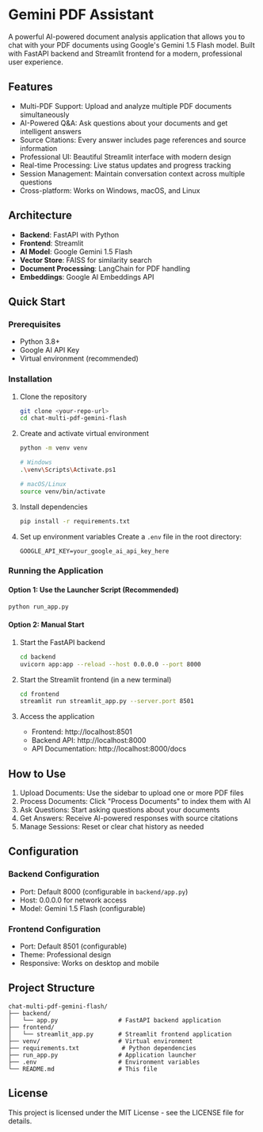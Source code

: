 # Gemini PDF Assistant

A powerful AI-powered document analysis application that allows you to chat with your PDF documents using Google's Gemini 1.5 Flash model. Built with FastAPI backend and Streamlit frontend for a modern, professional user experience.

## Features

- Multi-PDF Support: Upload and analyze multiple PDF documents simultaneously
- AI-Powered Q&A: Ask questions about your documents and get intelligent answers
- Source Citations: Every answer includes page references and source information
- Professional UI: Beautiful Streamlit interface with modern design
- Real-time Processing: Live status updates and progress tracking
- Session Management: Maintain conversation context across multiple questions
- Cross-platform: Works on Windows, macOS, and Linux

## Architecture

- **Backend**: FastAPI with Python
- **Frontend**: Streamlit
- **AI Model**: Google Gemini 1.5 Flash
- **Vector Store**: FAISS for similarity search
- **Document Processing**: LangChain for PDF handling
- **Embeddings**: Google AI Embeddings API

## Quick Start

### Prerequisites

- Python 3.8+
- Google AI API Key
- Virtual environment (recommended)

### Installation

1. Clone the repository
   ```bash
   git clone <your-repo-url>
   cd chat-multi-pdf-gemini-flash
   ```

2. Create and activate virtual environment
   ```bash
   python -m venv venv
   
   # Windows
   .\venv\Scripts\Activate.ps1
   
   # macOS/Linux
   source venv/bin/activate
   ```

3. Install dependencies
   ```bash
   pip install -r requirements.txt
   ```

4. Set up environment variables
   Create a `.env` file in the root directory:
   ```env
   GOOGLE_API_KEY=your_google_ai_api_key_here
   ```

### Running the Application

#### Option 1: Use the Launcher Script (Recommended)
```bash
python run_app.py
```

#### Option 2: Manual Start

1. Start the FastAPI backend
   ```bash
   cd backend
   uvicorn app:app --reload --host 0.0.0.0 --port 8000
   ```

2. Start the Streamlit frontend (in a new terminal)
   ```bash
   cd frontend
   streamlit run streamlit_app.py --server.port 8501
   ```

3. Access the application
   - Frontend: http://localhost:8501
   - Backend API: http://localhost:8000
   - API Documentation: http://localhost:8000/docs

## How to Use

1. Upload Documents: Use the sidebar to upload one or more PDF files
2. Process Documents: Click "Process Documents" to index them with AI
3. Ask Questions: Start asking questions about your documents
4. Get Answers: Receive AI-powered responses with source citations
5. Manage Sessions: Reset or clear chat history as needed

## Configuration

### Backend Configuration
- Port: Default 8000 (configurable in `backend/app.py`)
- Host: 0.0.0.0 for network access
- Model: Gemini 1.5 Flash (configurable)

### Frontend Configuration
- Port: Default 8501 (configurable)
- Theme: Professional design
- Responsive: Works on desktop and mobile

## Project Structure

```
chat-multi-pdf-gemini-flash/
├── backend/
│   └── app.py                 # FastAPI backend application
├── frontend/
│   └── streamlit_app.py       # Streamlit frontend application
├── venv/                      # Virtual environment
├── requirements.txt            # Python dependencies
├── run_app.py                 # Application launcher
├── .env                       # Environment variables
└── README.md                  # This file
```



## License

This project is licensed under the MIT License - see the LICENSE file for details.




